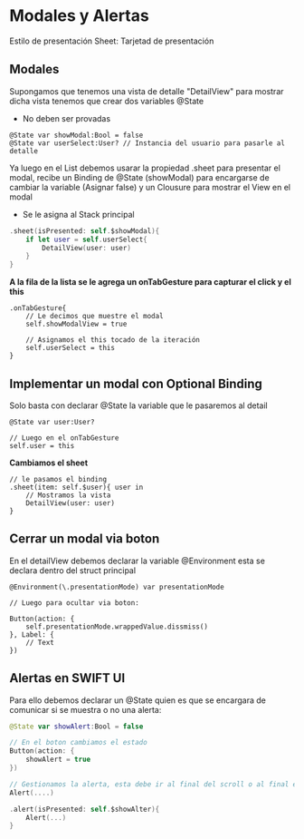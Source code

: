 # Modales y Alertas

Estilo de presentación Sheet: Tarjetad de presentación

## Modales

Supongamos que tenemos una vista de detalle "DetailView" para mostrar dicha vista tenemos que crear dos variables @State

* No deben ser provadas

```
@State var showModal:Bool = false
@State var userSelect:User? // Instancia del usuario para pasarle al detalle
```

Ya luego en el List debemos usarar la propiedad .sheet para presentar el modal, recibe un Binding de @State (showModal)
para encargarse de cambiar la variable (Asignar false) y un Clousure para mostrar el View en el modal

* Se le asigna al Stack principal

```swift
.sheet(isPresented: self.$showModal){
	if let user = self.userSelect{
		DetailView(user: user)
	}
}
```

<strong>A la fila de la lista se le agrega un onTabGesture para capturar el click y el this</strong>

```
.onTabGesture{
	// Le decimos que muestre el modal
	self.showModalView = true

	// Asignamos el this tocado de la iteración
	self.userSelect = this
}

```

## Implementar un modal con Optional Binding

Solo basta con declarar @State la variable que le pasaremos al detail

```
@State var user:User?

// Luego en el onTabGesture
self.user = this
```

<strong>Cambiamos el sheet</strong>

```
// le pasamos el binding 
.sheet(item: self.$user){ user in
	// Mostramos la vista
	DetailView(user: user)
}

```

## Cerrar un modal via boton

En el detailView debemos declarar la variable @Environment esta se declara dentro del struct principal

```
@Environment(\.presentationMode) var presentationMode

// Luego para ocultar via boton:

Button(action: {
	self.presentationMode.wrappedValue.dissmiss()
}, Label: {
	// Text
})
```

## Alertas en SWIFT UI

Para ello debemos declarar un @State quien es que se encargara de comunicar si se muestra o no una alerta:

```swift
@State var showAlert:Bool = false

// En el boton cambiamos el estado
Button(action: {
	showAlert = true
})

// Gestionamos la alerta, esta debe ir al final del scroll o al final en general
Alert(....)

.alert(isPresented: self.$showAlter){
	Alert(...)
}
```

